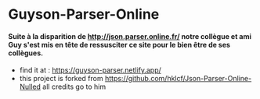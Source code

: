 # Guyson-Parser-Online

#### Suite à la disparition de http://json.parser.online.fr/ notre collègue et ami Guy s'est mis en tête de ressusciter ce site pour le bien être de ses collègues.


- find it at : https://guyson-parser.netlify.app/
- this project is forked from https://github.com/hklcf/Json-Parser-Online-Nulled all credits go to him
